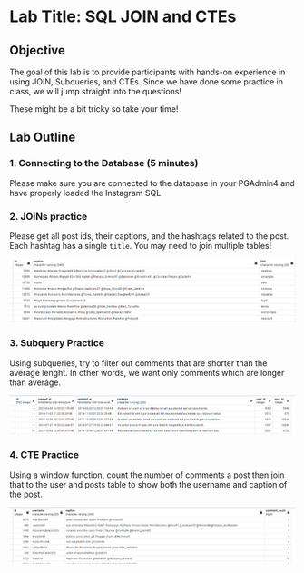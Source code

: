 # Lab Title: SQL JOIN and CTEs

## Objective
The goal of this lab is to provide participants with hands-on experience in using JOIN, Subqueries, and CTEs. Since we have done some practice in class, we will jump straight into the questions!

These might be a bit tricky so take your time! 

## Lab Outline

### 1. Connecting to the Database (5 minutes)
Please make sure you are connected to the database in your PGAdmin4 and have properly loaded the Instagram SQL.


### 2. JOINs practice

Please get all post ids, their captions, and the hashtags related to the post. Each hashtag has a single `title`. You may need to join multiple tables!

![Alt text](images\q1.png)

### 3. Subquery Practice

Using subqueries, try to filter out comments that are shorter than the average lenght. In other words, we want only comments which are longer than average.

![Alt text](images\q2.png)

### 4. CTE Practice

Using a window function, count the number of comments a post then join that to the user and posts table to show both the username and caption of the post.

![Alt text](images\q3.png)
